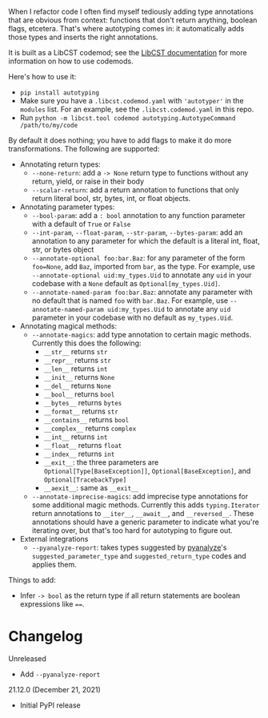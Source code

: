 When I refactor code I often find myself tediously adding type
annotations that are obvious from context: functions that don't
return anything, boolean flags, etcetera. That's where autotyping
comes in: it automatically adds those types and inserts the right
annotations.

It is built as a LibCST codemod; see the
[LibCST documentation](https://libcst.readthedocs.io/en/latest/codemods_tutorial.html)
for more information on how to use codemods.

Here's how to use it:

- `pip install autotyping`
- Make sure you have a `.libcst.codemod.yaml` with `'autotyper'` in the `modules` list.
  For an example, see the `.libcst.codemod.yaml` in this repo.
- Run `python -m libcst.tool codemod autotyping.AutotypeCommand /path/to/my/code`

By default it does nothing; you have to add flags to make it do
more transformations. The following are supported:

- Annotating return types:
  - `--none-return`: add a `-> None` return type to functions without any
    return, yield, or raise in their body
  - `--scalar-return`: add a return annotation to functions that only return
    literal bool, str, bytes, int, or float objects.
- Annotating parameter types:
  - `--bool-param`: add a `: bool` annotation to any function
    parameter with a default of `True` or `False`
  - `--int-param`, `--float-param`, `--str-param`, `--bytes-param`: add
    an annotation to any parameter for which the default is a literal int,
    float, str, or bytes object
  - `--annotate-optional foo:bar.Baz`: for any parameter of the form
    `foo=None`, add `Baz`, imported from `bar`, as the type. For example,
    use `--annotate-optional uid:my_types.Uid` to annotate any `uid` in your
    codebase with a `None` default as `Optional[my_types.Uid]`.
  - `--annotate-named-param foo:bar.Baz`: annotate any parameter with no
    default that is named `foo` with `bar.Baz`. For example, use
    `--annotate-named-param uid:my_types.Uid` to annotate any `uid`
    parameter in your codebase with no default as `my_types.Uid`.
- Annotating magical methods:
  - `--annotate-magics`: add type annotation to certain magic methods.
    Currently this does the following:
    - `__str__` returns `str`
    - `__repr__` returns `str`
    - `__len__` returns `int`
    - `__init__` returns `None`
    - `__del__` returns `None`
    - `__bool__` returns `bool`
    - `__bytes__` returns `bytes`
    - `__format__` returns `str`
    - `__contains__` returns `bool`
    - `__complex__` returns `complex`
    - `__int__` returns `int`
    - `__float__` returns `float`
    - `__index__` returns `int`
    - `__exit__`: the three parameters are `Optional[Type[BaseException]]`,
      `Optional[BaseException]`, and `Optional[TracebackType]`
    - `__aexit__`: same as `__exit__`
  - `--annotate-imprecise-magics`: add imprecise type annotations for
    some additional magic methods. Currently this adds `typing.Iterator`
    return annotations to `__iter__`, `__await__`, and `__reversed__`.
    These annotations should have a generic parameter to indicate what
    you're iterating over, but that's too hard for autotyping to figure
    out.
- External integrations
  - `--pyanalyze-report`: takes types suggested by
    [pyanalyze](https://github.com/quora/pyanalyze)'s `suggested_parameter_type`
    and `suggested_return_type` codes and applies them.

Things to add:

- Infer `-> bool` as the return type if all return statements are
  boolean expressions like `==`.

# Changelog

Unreleased

- Add `--pyanalyze-report`

21.12.0 (December 21, 2021)

- Initial PyPI release
